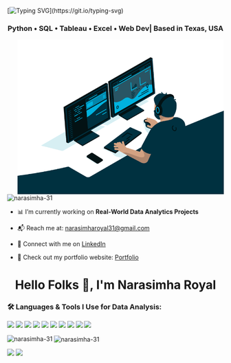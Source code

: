 
[![Typing SVG](https://readme-typing-svg.herokuapp.com?font=fira+code&size=24&duration=3500&color=24A2F7&center=true&vCenter=true&multiline=true&width=700&height=90&lines=Hey%2C+I'm+Narasimha+Royal!;An+aspiring+data+analyst+with+a+curious+mind!!)](https://git.io/typing-svg)


<h3 align="center"> Python • SQL • Tableau • Excel • Web Dev| Based in Texas, USA</h3>

<img align="right" alt="coding" width="480" src="gif2.gif">

<p align="left"> <img src="https://komarev.com/ghpvc/?username=narasimha-31&label=Profile%20views&color=0e75b6&style=flat" alt="narasimha-31" /> </p>

- 📊 I’m currently working on **Real-World Data Analytics Projects**

- 📬 Reach me at: narasimharoyal31@gmail.com

- 🔗 Connect with me on [LinkedIn](https://www.linkedin.com/in/narasimha31/)

- 🔗 Check out my portfolio website: [Portfolio](https://narasimha.netlify/)

<h1 align="center">Hello Folks 👋, I'm Narasimha Royal</h1>


<h3 align="left">🛠 Languages & Tools I Use for Data Analysis:</h3> 

<p align="left">
  <img src="https://img.shields.io/badge/Python-3776AB?style=for-the-badge&logo=python&logoColor=white"/>
  
  <img src="https://img.shields.io/badge/MySQL-4479A1?style=for-the-badge&logo=mysql&logoColor=white"/>
  
  <img src="https://img.shields.io/badge/Microsoft Excel-217346?style=for-the-badge&logo=microsoft-excel&logoColor=white"/>
  
  <img src="https://img.shields.io/badge/SQL-005C84?style=for-the-badge&logo=postgresql&logoColor=white"/>
  <img src="https://img.shields.io/badge/Tableau-E97627?style=for-the-badge&logo=tableau&logoColor=white"/>
  <img src="https://img.shields.io/badge/Power BI-F2C811?style=for-the-badge&logo=powerbi&logoColor=black"/>
  <img src="https://img.shields.io/badge/Pandas-150458?style=for-the-badge&logo=pandas&logoColor=white"/>
  <img src="https://img.shields.io/badge/NumPy-013243?style=for-the-badge&logo=numpy&logoColor=white"/> 
  <img src="https://img.shields.io/badge/Jupyter-F37626?style=for-the-badge&logo=jupyter&logoColor=white"/>
  <img src="https://img.shields.io/badge/Matplotlib-11557C?style=for-the-badge&logo=matplotlib&logoColor=white"/>
</p>


<p><img align="left" src="https://github-readme-stats.vercel.app/api/top-langs?username=narasimha-31&show_icons=true&locale=en&layout=compact" alt="narasimha-31" /></p>

<p>&nbsp;<img align="center" src="https://github-readme-stats.vercel.app/api?username=narasimha-31&show_icons=true&locale=en" alt="narasimha-31" /></p>






<img src="https://github-readme-stats.vercel.app/api?username=narasimha-31&show_icons=true&theme=tokyonight" />           <img src="https://github-readme-stats.vercel.app/api/top-langs/?username=narasimha-31&layout=compact&theme=tokyonight" />




